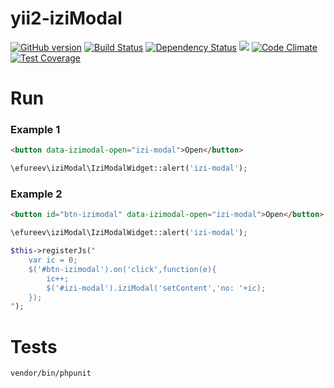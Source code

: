 yii2-iziModal
==============

[![GitHub version](https://badge.fury.io/gh/efureev%2Fyii2-iziModal.svg)](https://badge.fury.io/gh/efureev%2Fyii2-iziModal) [![Build Status](https://travis-ci.org/efureev/yii2-iziModal.svg?branch=master)](https://travis-ci.org/efureev/yii2-iziModal) [![Dependency Status](https://gemnasium.com/badges/github.com/efureev/yii2-iziModal.svg)](https://gemnasium.com/github.com/efureev/yii2-iziModal) ![](https://reposs.herokuapp.com/?path=efureev/yii2-iziModal) [![Code Climate](https://codeclimate.com/github/efureev/yii2-iziModal/badges/gpa.svg)](https://codeclimate.com/github/efureev/yii2-iziModal) [![Test Coverage](https://codeclimate.com/github/efureev/yii2-iziModal/badges/coverage.svg)](https://codeclimate.com/github/efureev/yii2-iziModal/coverage)

# Run

### Example 1
```html
<button data-izimodal-open="izi-modal">Open</button>
```

```php
\efureev\iziModal\IziModalWidget::alert('izi-modal');
```

### Example 2
```html
<button id="btn-izimodal" data-izimodal-open="izi-modal">Open</button>
```

```php
\efureev\iziModal\IziModalWidget::alert('izi-modal');

$this->registerJs("
    var ic = 0;
    $('#btn-izimodal').on('click',function(e){
        ic++;
        $('#izi-modal').iziModal('setContent','no: '+ic);
    });
");

```


# Tests

`vendor/bin/phpunit`